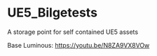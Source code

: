 # UE5_Bilgetests
A storage point for self contained UE5 assets

Base Luminous: https://youtu.be/N8ZA9VX8VOw
